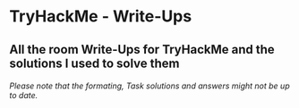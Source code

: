 # TryHackMe - Write-Ups
## All the room Write-Ups for TryHackMe and the solutions I used to solve them
###### Please note that the formating, Task solutions and answers might not be up to date.